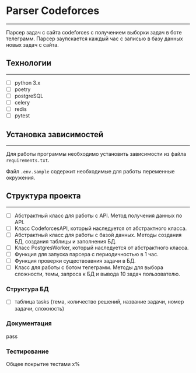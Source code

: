 # Parser Codeforces

---

Парсер задач с сайта codeforces с получением выборки задач в боте телеграмм. Парсер заупскается каждый час с записью в базу данных новых задач с сайта.

## Технологии

---

- [ ]  python 3.x
- [ ]  poetry
- [ ]  postgreSQL
- [ ]  celery
- [ ]  redis
- [ ]  pytest

## Установка зависимостей

---

Для работы программы необходимо установить зависимости из файла `requirements.txt`.

Файл `.env.sample` содержит необходимые для работы переменные окружения.

## Структура проекта

---

- [ ]  Абстрактный класс для работы с API. Метод получения данных по API.
- [ ]  Класс CodeforcesAPI, который наследуется от абстрактного класса.
- [ ]  Абстрактный класс для работы с базой данных. Методы создания БД, создания таблицы и заполнения БД.
- [ ]  Класс PostgresWorker, который наследуется от абстрактного класса.
- [ ]  Функция для запуска парсера с периодичностью в 1 час.
- [ ]  Функция проверки существоавния задачи в БД.
- [ ]  Класс для работы с ботом телеграмм. Методы для выбора сложности, темы, запроса к БД и вывода 10 задач пользователю.

### Структура БД

- [ ]  таблица tasks (тема, количество решений, название задачи, номер задачи, сложность)

### Документация

pass

### Тестирование

Общее покрытие тестами x%